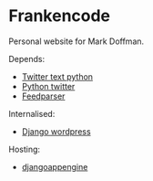 # Frankencode

Personal website for Mark Doffman.

Depends:

- [Twitter text python](http://github.com/BonsaiDen/twitter-text-python)
- [Python twitter](http://code.google.com/p/python-twitter/)
- [Feedparser](http://code.google.com/p/feedparser/)

Internalised:

- [Django wordpress](http://github.com/sunlightlabs/django-wordpress)

Hosting:

- [djangoappengine](http://www.allbuttonspressed.com/projects/djangoappengine)
